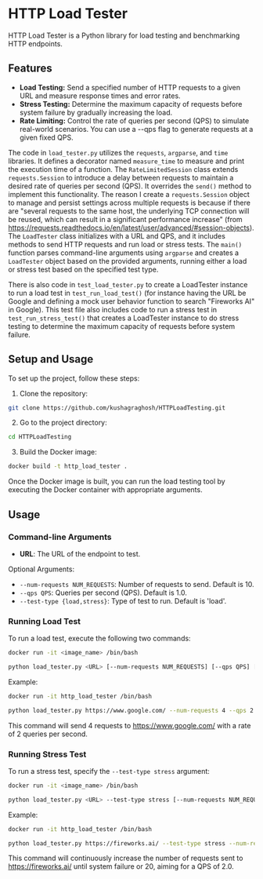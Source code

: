 # HTTP Load Tester

HTTP Load Tester is a Python library for load testing and benchmarking HTTP endpoints. 

## Features

- **Load Testing:** Send a specified number of HTTP requests to a given URL and measure response times and error rates.
- **Stress Testing:** Determine the maximum capacity of requests before system failure by gradually increasing the load.
- **Rate Limiting:** Control the rate of queries per second (QPS) to simulate real-world scenarios. You can use a --qps flag to generate requests at a given fixed QPS.


The code in `load_tester.py` utilizes the `requests`, `argparse`, and `time` libraries. It defines a decorator named `measure_time` to measure and print the execution time of a function. The `RateLimitedSession` class extends `requests.Session` to introduce a delay between requests to maintain a desired rate of queries per second (QPS). It overrides the `send()` method to implement this functionality. The reason I create a `requests.Session` object to manage and persist settings across multiple requests is because if there are "several requests to the same host, the underlying TCP connection will be reused, which can result in a significant performance increase" (from https://requests.readthedocs.io/en/latest/user/advanced/#session-objects). The `LoadTester` class initializes with a URL and QPS, and it includes methods to send HTTP requests and run load or stress tests. The `main()` function parses command-line arguments using `argparse` and creates a `LoadTester` object based on the provided arguments, running either a load or stress test based on the specified test type.

There is also code in `test_load_tester.py` to create a LoadTester instance to run a load test in `test_run_load_test()` (for instance having the URL be Google and defining a mock user behavior function to search "Fireworks AI" in Google). This test file also includes code to run a stress test in `test_run_stress_test()` that creates a LoadTester instance to do stress testing to determine the maximum capacity of requests before system failure.

## Setup and Usage

To set up the project, follow these steps:

1. Clone the repository:
```bash
git clone https://github.com/kushagraghosh/HTTPLoadTesting.git   
```

2. Go to the project directory:
```bash
cd HTTPLoadTesting
```

3. Build the Docker image:
```bash
docker build -t http_load_tester .
```

Once the Docker image is built, you can run the load testing tool by executing the Docker container with appropriate arguments. 

## Usage

### Command-line Arguments

- **URL**: The URL of the endpoint to test.

Optional Arguments:

- `--num-requests NUM_REQUESTS`: Number of requests to send. Default is 10.
- `--qps QPS`: Queries per second (QPS). Default is 1.0.
- `--test-type {load,stress}`: Type of test to run. Default is 'load'.

### Running Load Test

To run a load test, execute the following two commands:

```bash 
docker run -it <image_name> /bin/bash
```

```bash
python load_tester.py <URL> [--num-requests NUM_REQUESTS] [--qps QPS] [--test-type {load,stress}]
```

Example:

```bash 
docker run -it http_load_tester /bin/bash
```

```bash
python load_tester.py https://www.google.com/ --num-requests 4 --qps 2.0
```

This command will send 4 requests to https://www.google.com/ with a rate of 2 queries per second.

### Running Stress Test

To run a stress test, specify the `--test-type stress` argument:

```bash 
docker run -it <image_name> /bin/bash
```

```bash
python load_tester.py <URL> --test-type stress [--num-requests NUM_REQUESTS] [--qps QPS]
```

Example:

```bash 
docker run -it http_load_tester /bin/bash
```

```bash
python load_tester.py https://fireworks.ai/ --test-type stress --num-requests 20 --qps 2.0
```

This command will continuously increase the number of requests sent to https://fireworks.ai/ until system failure or 20, aiming for a QPS of 2.0.
